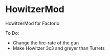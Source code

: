 # HowitzerMod
HowitzerMod for Factorio

To Do:

- Change the fire-rate of the gun
- Make Howitzer 3x3 and greyer than Turrets